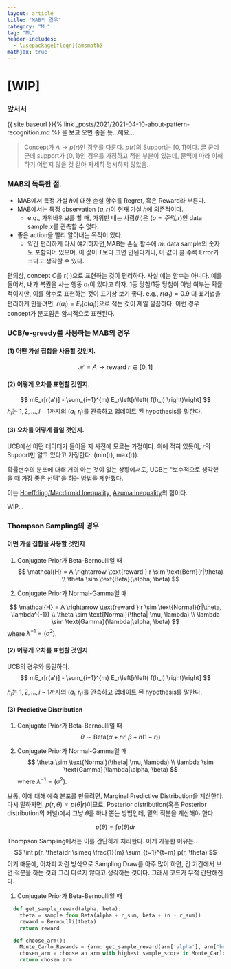 ```yaml
---
layout: article
title: "MAB의 경우"
category: "ML"
tag: "ML"
header-includes:
  - \usepackage[fleqn]{amsmath}
mathjax: true
---
```


# [WIP]
### 앞서서
{{ site.baseurl }}{% link _posts/2021/2021-04-10-about-pattern-recognition.md %}
을 보고 오면 좋을 듯...해요...

> Concept가 $A \rightarrow p(r)$인 경우를 다룬다.
> $p(r)$의 Support는 $[0, 1]$이다.
> 글 군데군데 support가 $\{0, 1\}$인 경우를 가정하고 적힌 부분이 있는데, 문맥에 따라 이해하기 어렵지 않을 것 같아 자세히 명시하지 않았음.


### MAB의 독특한 점.
- MAB에서 특정 가설 $h$에 대한 손실 함수를 Regret, 혹은 Reward라 부른다.
- MAB에서는 특정 observation $(a, r)$이 현재 가설 $h$에 의존적이다.
  - e.g., 가위바위보를 할 때, 가위만 내는 사람($h$)은 $(a=주먹, r)$인 data sample $x$를 관측할 수 없다.
- 좋은 action을 빨리 알아내는 목적이 있다.
  -  약간 편리하게 다시 얘기하자면,MAB는 손실 함수에 $m$: data sample의 숫자도 포함되어 있으며, 이 값이 T보다 크면 안된다거나, 이 값이 클 수록 Error가 크다고 생각할 수 있다.

편의상, concept $C$를 $r(\cdot)$으로 표현하는 것이 편리하다. 사실 얘는 함수는 아니다. 예를 들어서, 내가 복권을 사는 행동 $a_1$이 있다고 하자. 1등 당첨/1등 당첨이 아님 여부는 확률적이지만, 이를 함수로 표현하는 것이 표기상 보기 좋다. e.g., $r(a_1) = 0.9$ 더 표기법을 편리하게 만들려면, $r(a_i) = E_r[c(a_i)]$으로 적는 것이 제일 깔끔하다. 이런 경우 concept가 분포임은 암시적으로 표현된다.

### UCB/e-greedy를 사용하는 MAB의 경우
#### (1) 어떤 가설 집합을 사용할 것인지.
$$
  \mathcal{H} = A \rightarrow \text{reward } r \in [0, 1]
$$

#### (2) 어떻게 오차를 표현할 것인지.
$$
  mE_r[r(a')] - \sum_{i=1}^{m} E_r\left[r\left( f(h_i) \right)\right]
$$
$h_i$는 $1, 2, \dots, i-1$까지의 $(a_i, r_i)$를 관측하고 업데이트 된 hypothesis를 말한다.


#### (3) 오차를 어떻게 줄일 것인지.
UCB에선 어떤 데이터가 들어올 지 사전에 모르는 가정이다. 위에 적혀 있듯이, $r$의 Support만 알고 있다고 가정한다. (min(r), max(r)).

확률변수의 분포에 대해 거의 아는 것이 없는 상황에서도, UCB는 "보수적으로 생각했을 때 가장 좋은 선택"을 하는 방법을 제안했다.

이는 [Hoeffding/Macdirmid Inequality](https://people.eecs.berkeley.edu/~bartlett/courses/281b-sp08/13.pdf), [Azuma Inequality](https://en.wikipedia.org/wiki/Azuma%27s_inequality)의 힘이다.

WIP...


### Thompson Sampling의 경우

#### 어떤 가설 집합을 사용할 것인지
1. Conjugate Prior가 Beta-Bernoulli일 때
$$
  \mathcal{H} = A \rightarrow \text{reward } r \sim \text{Bern}(r|\theta) \\
  \theta \sim \text{Beta}(\alpha, \beta)
$$

2. Conjugate Prior가 Normal-Gamma일 때

$$
  \mathcal{H} = A \rightarrow \text{reward } r \sim \text{Normal}(r|\theta, \lambda^{-1}) \\
  \theta \sim \text{Normal}(\theta| \mu, \lambda) \\
  \lambda \sim \text{Gamma}(\lambda|\alpha, \beta)
$$ where $\lambda^{-1} = (\sigma^2)$.

#### (2) 어떻게 오차를 표현할 것인지
UCB의 경우와 동일하다.
$$
  mE_r[r(a')] - \sum_{i=1}^{m} E_r\left[r\left( f(h_i) \right)\right]
$$

$h_i$는 $1, 2, \dots, i-1$까지의 $(a_i, r_i)$를 관측하고 업데이트 된 hypothesis를 말한다.

#### (3) Predictive Distribution
1. Conjugate Prior가 Beta-Bernoulli일 때
$$
  \theta \sim \text{Beta}(\alpha + n r, \beta + n(1 - r))
$$


2. Conjugate Prior가 Normal-Gamma일 때
$$
  \theta \sim \text{Normal}(\theta| \mu, \lambda) \\
  \lambda \sim \text{Gamma}(\lambda|\alpha, \beta)
$$ where $\lambda^{-1} = (\sigma^2)$.

보통, 이에 대해 예측 분포를 만들려면, Marginal Predictive Distribution을 계산한다. 다시 말하자면, $p(r, \theta) \propto p(\theta|r)$이므로, Posterior distribution(혹은 Posterior distribution의 커널)에서 그냥 $\theta$를 하나 뽑는 방법인데, 밑의 적분을 계산해야 한다.

$$
  p(\theta) = \int p(\theta)dr
$$


Thompson Sampling에서는 이를 간단하게 처리한다. 이게 가능한 이유는..
$$
  \int p(r, \theta)dr \simeq \frac{1}{m} \sum_{t=1}^{t=m} p(r, \theta)
$$
이기 때문에, 어차피 저런 방식으로 Sampling Draw를 아주 많이 하면, 긴 기간에서 보면 적분을 하는 것과 그리 다르지 않다고 생각하는 것이다. 그래서 코드가 무척 간단해진다.
1. Conjugate Prior가 Beta-Bernoulli일 때
```python
  def get_sample_reward(alpha, beta):
    theta = sample from Beta(alpha + r_sum, beta + (n - r_sum))
    reward = Bernoulli(theta)
    return reward

  def choose_arm():
    Monte_Carlo_Rewards = {arm: get_sample_reward(arm['alpha'], arm['beta']) for arm in arms}
    chosen_arm = choose an arm with highest sample_score in Monte_Carlo_Rewards
    return chosen arm
```
